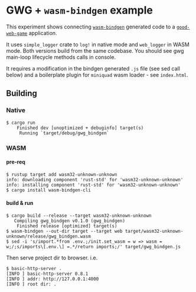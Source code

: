 # GWG + `wasm-bindgen` example

This experiment shows connecting [`wasm-bindgen`](https://rustwasm.github.io/docs/wasm-bindgen/)
generated code to a [`good-web-game`](https://github.com/not-fl3/good-web-game) application.

It uses `simple_logger` crate to `log!` in native mode and `web_logger` in WASM mode.
Both versions build from the same codebase. You should see gwg main-loop lifecycle
methods calls in console.

It requires a modification in the bindgen generated `.js` file (see sed call below)
and a boilerplate plugin for `miniquad` wasm loader - see `index.html`.

## Building

### Native

    $ cargo run
        Finished dev [unoptimized + debuginfo] target(s)
         Running `target/debug/gwg_bindgen`

### WASM

#### pre-req

    $ rustup target add wasm32-unknown-unknown
    info: downloading component 'rust-std' for 'wasm32-unknown-unknown'
    info: installing component 'rust-std' for 'wasm32-unknown-unknown'
    $ cargo install wasm-bindgen-cli

#### build & run

    $ cargo build --release --target wasm32-unknown-unknown
       Compiling gwg_bindgen v0.1.0 (gwg_bindgen)
        Finished release [optimized] target(s)
    $ wasm-bindgen --out-dir target --target web target/wasm32-unknown-unknown/release/gwg_bindgen.wasm
    $ sed -i 's/import.*from .env.;/init.set_wasm = w => wasm = w;/;s/imports\[.env.\] =.*/return imports;/' target/gwg_bindgen.js

Then serve project dir to browser. i.e.

    $ basic-http-server .
    [INFO ] basic-http-server 0.8.1
    [INFO ] addr: http://127.0.0.1:4000
    [INFO ] root dir: .
